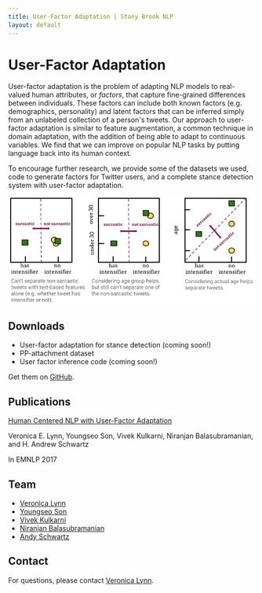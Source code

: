 ```yaml
---
title: User-Factor Adaptation | Stony Brook NLP
layout: default
---
```


# User-Factor Adaptation

User-factor adaptation is the problem of adapting NLP models to real-valued human attributes, or *factors*, that capture fine-grained differences between individuals. These factors can include both known factors (e.g. demographics, personality) and latent factors that can be inferred simply from an unlabeled collection of a person's tweets. Our approach to user-factor adaptation is similar to feature augmentation, a common technique in domain adaptation, with the addition of being able to adapt to continuous variables. We find that we can improve on popular NLP tasks by putting language back into its human context.

To encourage further research, we provide some of the datasets we used, code to generate factors for Twitter users, and a complete stance detection system with user-factor adaptation.


![User factors can allow for better separation of features.](images/motivation.png)


## Downloads

+ User-factor adaptation for stance detection (coming soon!)
+ PP-attachment dataset
+ User factor inference code (coming soon!)

Get them on [GitHub](https://github.com/StonyBrookNLP/user-factor-adaptation).

## Publications

[Human Centered NLP with User-Factor Adaptation](http://lunr.cs.stonybrook.edu/sites/lunr.cs.stonybrook.edu/files/userfactors_emnlp2017.pdf)

Veronica E. Lynn, Youngseo Son, Vivek Kulkarni, Niranjan Balasubramanian, and H. Andrew Schwartz

In EMNLP 2017

## Team

+ [Veronica Lynn](http://www.veronicaelynn.com)
+ [Youngseo Son](http://www3.cs.stonybrook.edu/~yson/)
+ [Vivek Kulkarni](http://viveksck.github.io/)
+ [Niranjan Balasubramanian](http://www3.cs.stonybrook.edu/~niranjan/)
+ [Andy Schwartz](http://www3.cs.stonybrook.edu/~has/)

## Contact

For questions, please contact [Veronica Lynn](mailto:velynn@cs.stonybrook.edu).
